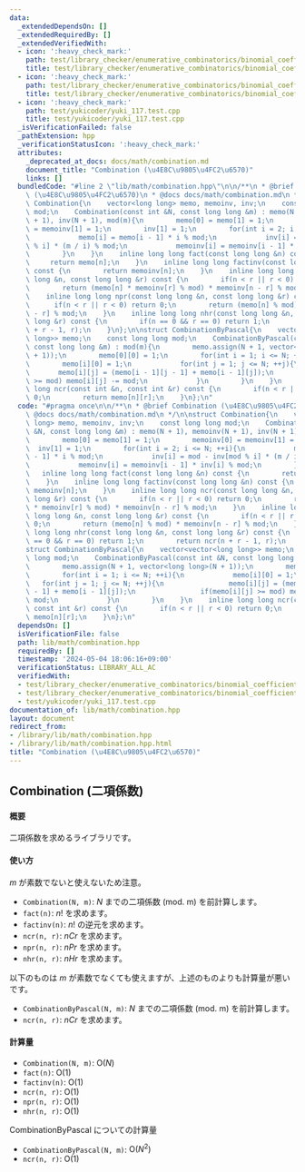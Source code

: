 ```yaml
---
data:
  _extendedDependsOn: []
  _extendedRequiredBy: []
  _extendedVerifiedWith:
  - icon: ':heavy_check_mark:'
    path: test/library_checker/enumerative_combinatorics/binomial_coefficient_prime_mod.test.cpp
    title: test/library_checker/enumerative_combinatorics/binomial_coefficient_prime_mod.test.cpp
  - icon: ':heavy_check_mark:'
    path: test/library_checker/enumerative_combinatorics/binomial_coefficient_prime_mod_1.test.cpp
    title: test/library_checker/enumerative_combinatorics/binomial_coefficient_prime_mod_1.test.cpp
  - icon: ':heavy_check_mark:'
    path: test/yukicoder/yuki_117.test.cpp
    title: test/yukicoder/yuki_117.test.cpp
  _isVerificationFailed: false
  _pathExtension: hpp
  _verificationStatusIcon: ':heavy_check_mark:'
  attributes:
    _deprecated_at_docs: docs/math/combination.md
    document_title: "Combination (\u4E8C\u9805\u4FC2\u6570)"
    links: []
  bundledCode: "#line 2 \"lib/math/combination.hpp\"\n\n/**\n * @brief Combination\
    \ (\u4E8C\u9805\u4FC2\u6570)\n * @docs docs/math/combination.md\n */\n\nstruct\
    \ Combination{\n    vector<long long> memo, memoinv, inv;\n    const long long\
    \ mod;\n    Combination(const int &N, const long long &m) : memo(N + 1), memoinv(N\
    \ + 1), inv(N + 1), mod(m){\n        memo[0] = memo[1] = 1;\n        memoinv[0]\
    \ = memoinv[1] = 1;\n        inv[1] = 1;\n        for(int i = 2; i <= N; ++i){\n\
    \            memo[i] = memo[i - 1] * i % mod;\n            inv[i] = mod - inv[mod\
    \ % i] * (m / i) % mod;\n            memoinv[i] = memoinv[i - 1] * inv[i] % mod;\n\
    \        }\n    }\n    inline long long fact(const long long &n) const {\n   \
    \     return memo[n];\n    }\n    inline long long factinv(const long long &n)\
    \ const {\n        return memoinv[n];\n    }\n    inline long long ncr(const long\
    \ long &n, const long long &r) const {\n        if(n < r || r < 0) return 0;\n\
    \        return (memo[n] * memoinv[r] % mod) * memoinv[n - r] % mod;\n    }\n\
    \    inline long long npr(const long long &n, const long long &r) const {\n  \
    \      if(n < r || r < 0) return 0;\n        return (memo[n] % mod) * memoinv[n\
    \ - r] % mod;\n    }\n    inline long long nhr(const long long &n, const long\
    \ long &r) const {\n        if(n == 0 && r == 0) return 1;\n        return ncr(n\
    \ + r - 1, r);\n    }\n};\n\nstruct CombinationByPascal{\n    vector<vector<long\
    \ long>> memo;\n    const long long mod;\n    CombinationByPascal(const int &N,\
    \ const long long &m) : mod(m){\n        memo.assign(N + 1, vector<long long>(N\
    \ + 1));\n        memo[0][0] = 1;\n        for(int i = 1; i <= N; ++i){\n    \
    \        memo[i][0] = 1;\n            for(int j = 1; j <= N; ++j){\n         \
    \       memo[i][j] = (memo[i - 1][j - 1] + memo[i - 1][j]);\n                if(memo[i][j]\
    \ >= mod) memo[i][j] -= mod;\n            }\n        }\n    }\n    inline long\
    \ long ncr(const int &n, const int &r) const {\n        if(n < r || r < 0) return\
    \ 0;\n        return memo[n][r];\n    }\n};\n"
  code: "#pragma once\n\n/**\n * @brief Combination (\u4E8C\u9805\u4FC2\u6570)\n *\
    \ @docs docs/math/combination.md\n */\n\nstruct Combination{\n    vector<long\
    \ long> memo, memoinv, inv;\n    const long long mod;\n    Combination(const int\
    \ &N, const long long &m) : memo(N + 1), memoinv(N + 1), inv(N + 1), mod(m){\n\
    \        memo[0] = memo[1] = 1;\n        memoinv[0] = memoinv[1] = 1;\n      \
    \  inv[1] = 1;\n        for(int i = 2; i <= N; ++i){\n            memo[i] = memo[i\
    \ - 1] * i % mod;\n            inv[i] = mod - inv[mod % i] * (m / i) % mod;\n\
    \            memoinv[i] = memoinv[i - 1] * inv[i] % mod;\n        }\n    }\n \
    \   inline long long fact(const long long &n) const {\n        return memo[n];\n\
    \    }\n    inline long long factinv(const long long &n) const {\n        return\
    \ memoinv[n];\n    }\n    inline long long ncr(const long long &n, const long\
    \ long &r) const {\n        if(n < r || r < 0) return 0;\n        return (memo[n]\
    \ * memoinv[r] % mod) * memoinv[n - r] % mod;\n    }\n    inline long long npr(const\
    \ long long &n, const long long &r) const {\n        if(n < r || r < 0) return\
    \ 0;\n        return (memo[n] % mod) * memoinv[n - r] % mod;\n    }\n    inline\
    \ long long nhr(const long long &n, const long long &r) const {\n        if(n\
    \ == 0 && r == 0) return 1;\n        return ncr(n + r - 1, r);\n    }\n};\n\n\
    struct CombinationByPascal{\n    vector<vector<long long>> memo;\n    const long\
    \ long mod;\n    CombinationByPascal(const int &N, const long long &m) : mod(m){\n\
    \        memo.assign(N + 1, vector<long long>(N + 1));\n        memo[0][0] = 1;\n\
    \        for(int i = 1; i <= N; ++i){\n            memo[i][0] = 1;\n         \
    \   for(int j = 1; j <= N; ++j){\n                memo[i][j] = (memo[i - 1][j\
    \ - 1] + memo[i - 1][j]);\n                if(memo[i][j] >= mod) memo[i][j] -=\
    \ mod;\n            }\n        }\n    }\n    inline long long ncr(const int &n,\
    \ const int &r) const {\n        if(n < r || r < 0) return 0;\n        return\
    \ memo[n][r];\n    }\n};\n"
  dependsOn: []
  isVerificationFile: false
  path: lib/math/combination.hpp
  requiredBy: []
  timestamp: '2024-05-04 18:06:16+09:00'
  verificationStatus: LIBRARY_ALL_AC
  verifiedWith:
  - test/library_checker/enumerative_combinatorics/binomial_coefficient_prime_mod.test.cpp
  - test/library_checker/enumerative_combinatorics/binomial_coefficient_prime_mod_1.test.cpp
  - test/yukicoder/yuki_117.test.cpp
documentation_of: lib/math/combination.hpp
layout: document
redirect_from:
- /library/lib/math/combination.hpp
- /library/lib/math/combination.hpp.html
title: "Combination (\u4E8C\u9805\u4FC2\u6570)"
---
```

## Combination (二項係数)

#### 概要

二項係数を求めるライブラリです。

#### 使い方

$m$ が素数でないと使えないため注意。

- `Combination(N, m)`: $N$ までの二項係数 (mod. m) を前計算します。
- `fact(n)`: $n!$ を求めます。
- `factinv(n)`: $n!$ の逆元を求めます。
- `ncr(n, r)`: $nCr$ を求めます。
- `npr(n, r)`: $nPr$ を求めます。
- `nhr(n, r)`: $nHr$ を求めます。

以下のものは $m$ が素数でなくても使えますが、上述のものよりも計算量が悪いです。

- `CombinationByPascal(N, m)`: $N$ までの二項係数 (mod. m) を前計算します。
- `ncr(n, r)`: $nCr$ を求めます。

#### 計算量

- `Combination(N, m)`: $\mathrm{O}(N)$
- `fact(n)`: $\mathrm{O}(1)$
- `factinv(n)`: $\mathrm{O}(1)$
- `ncr(n, r)`: $\mathrm{O}(1)$
- `npr(n, r)`: $\mathrm{O}(1)$
- `nhr(n, r)`: $\mathrm{O}(1)$

CombinationByPascal についての計算量

- `CombinationByPascal(N, m)`: $\mathrm{O}(N^2)$
- `ncr(n, r)`: $\mathrm{O}(1)$